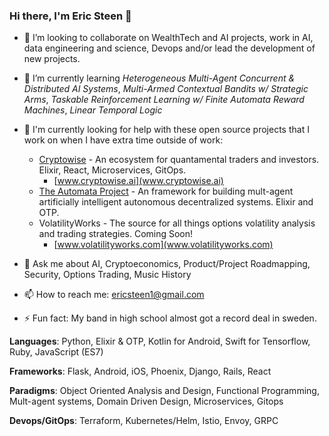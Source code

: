 <!-- ![](./particle-background.gif) -->
### Hi there, I'm Eric Steen 👋

- 👯 I’m looking to collaborate on WealthTech and AI projects, work in AI, data engineering and science, Devops and/or lead the development of new projects.

- 🌱 I’m currently learning *Heterogeneous Multi-Agent Concurrent & Distributed AI Systems*, *Multi-Armed Contextual Bandits w/ Strategic Arms*, *Taskable Reinforcement Learning w/ Finite Automata Reward Machines*, *Linear Temporal Logic*

- 🤔 I'm currently looking for help with these open source projects that I work on when I have extra time outside of work:
  - [Cryptowise](https://www.github.com/upstarter/cryptowise) - An ecosystem for quantamental traders and investors. Elixir, React, Microservices, GitOps.
    - [www.cryptowise.ai](www.cryptowise.ai)
  - [The Automata Project](https://www.github.com/upstarter/automata) - An framework for building mult-agent artificially intelligent autonomous decentralized systems. Elixir and OTP.
  - VolatilityWorks - The source for all things options volatility analysis and trading strategies. Coming Soon!
    - [www.volatilityworks.com](www.volatilityworks.com)

<!--- 🔭 I’m currently working on a flask extension for [Adaptive Products](https://www.ericsteen.dev) -->

- 💬 Ask me about AI, Cryptoeconomics, Product/Project Roadmapping, Security, Options Trading, Music History

- 📫 How to reach me: ericsteen1@gmail.com

- ⚡ Fun fact: My band in high school almost got a record deal in sweden.

<p><strong>Languages</strong>: Python, Elixir & OTP, Kotlin for Android, Swift for Tensorflow, Ruby, JavaScript (ES7)</p>
<p><strong>Frameworks</strong>: Flask, Android, iOS, Phoenix, Django, Rails, React</p>
<p><strong>Paradigms</strong>: Object Oriented Analysis and Design, Functional Programming, Mult-agent systems, Domain Driven Design, Microservices, Gitops</p>
<p><strong>Devops/GitOps</strong>: Terraform, Kubernetes/Helm, Istio, Envoy, GRPC</p>

<!--
**upstarter/upstarter** is a ✨ _special_ ✨ repository because its `README.md` (this file) appears on your GitHub profile.

Here are some ideas to get you started:

- 🔭 I’m currently working on ...
- 🌱 I’m currently learning ...
- 👯 I’m looking to collaborate on ...
- 🤔 I’m looking for help with ...
- 💬 Ask me about ...
- 📫 How to reach me: ...
- 😄 Pronouns: ...
- ⚡ Fun fact: ...
-->
